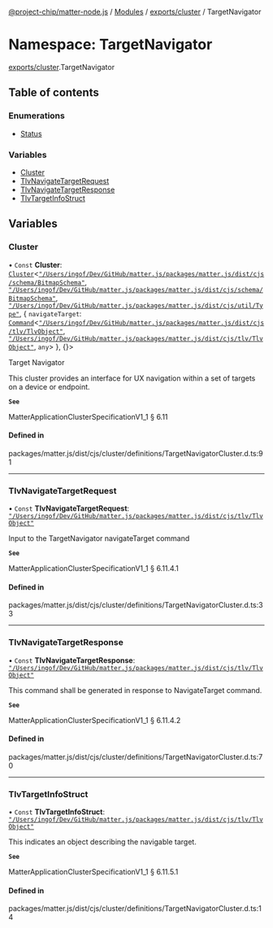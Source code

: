 [@project-chip/matter-node.js](../README.md) / [Modules](../modules.md) / [exports/cluster](exports_cluster.md) / TargetNavigator

# Namespace: TargetNavigator

[exports/cluster](exports_cluster.md).TargetNavigator

## Table of contents

### Enumerations

- [Status](../enums/exports_cluster.TargetNavigator.Status.md)

### Variables

- [Cluster](exports_cluster.TargetNavigator.md#cluster)
- [TlvNavigateTargetRequest](exports_cluster.TargetNavigator.md#tlvnavigatetargetrequest)
- [TlvNavigateTargetResponse](exports_cluster.TargetNavigator.md#tlvnavigatetargetresponse)
- [TlvTargetInfoStruct](exports_cluster.TargetNavigator.md#tlvtargetinfostruct)

## Variables

### Cluster

• `Const` **Cluster**: [`Cluster`](exports_cluster.md#cluster)<[`"/Users/ingof/Dev/GitHub/matter.js/packages/matter.js/dist/cjs/schema/BitmapSchema"`](export._internal_.__Users_ingof_Dev_GitHub_matter_js_packages_matter_js_dist_cjs_schema_BitmapSchema_.md), [`"/Users/ingof/Dev/GitHub/matter.js/packages/matter.js/dist/cjs/schema/BitmapSchema"`](export._internal_.__Users_ingof_Dev_GitHub_matter_js_packages_matter_js_dist_cjs_schema_BitmapSchema_.md), [`"/Users/ingof/Dev/GitHub/matter.js/packages/matter.js/dist/cjs/util/Type"`](export._internal_.__Users_ingof_Dev_GitHub_matter_js_packages_matter_js_dist_cjs_util_Type_.md), { `navigateTarget`: [`Command`](exports_cluster.md#command)<[`"/Users/ingof/Dev/GitHub/matter.js/packages/matter.js/dist/cjs/tlv/TlvObject"`](export._internal_.__Users_ingof_Dev_GitHub_matter_js_packages_matter_js_dist_cjs_tlv_TlvObject_.md), [`"/Users/ingof/Dev/GitHub/matter.js/packages/matter.js/dist/cjs/tlv/TlvObject"`](export._internal_.__Users_ingof_Dev_GitHub_matter_js_packages_matter_js_dist_cjs_tlv_TlvObject_.md), `any`\>  }, {}\>

Target Navigator

This cluster provides an interface for UX navigation within a set of targets on a device or endpoint.

**`See`**

MatterApplicationClusterSpecificationV1_1 § 6.11

#### Defined in

packages/matter.js/dist/cjs/cluster/definitions/TargetNavigatorCluster.d.ts:91

___

### TlvNavigateTargetRequest

• `Const` **TlvNavigateTargetRequest**: [`"/Users/ingof/Dev/GitHub/matter.js/packages/matter.js/dist/cjs/tlv/TlvObject"`](export._internal_.__Users_ingof_Dev_GitHub_matter_js_packages_matter_js_dist_cjs_tlv_TlvObject_.md)

Input to the TargetNavigator navigateTarget command

**`See`**

MatterApplicationClusterSpecificationV1_1 § 6.11.4.1

#### Defined in

packages/matter.js/dist/cjs/cluster/definitions/TargetNavigatorCluster.d.ts:33

___

### TlvNavigateTargetResponse

• `Const` **TlvNavigateTargetResponse**: [`"/Users/ingof/Dev/GitHub/matter.js/packages/matter.js/dist/cjs/tlv/TlvObject"`](export._internal_.__Users_ingof_Dev_GitHub_matter_js_packages_matter_js_dist_cjs_tlv_TlvObject_.md)

This command shall be generated in response to NavigateTarget command.

**`See`**

MatterApplicationClusterSpecificationV1_1 § 6.11.4.2

#### Defined in

packages/matter.js/dist/cjs/cluster/definitions/TargetNavigatorCluster.d.ts:70

___

### TlvTargetInfoStruct

• `Const` **TlvTargetInfoStruct**: [`"/Users/ingof/Dev/GitHub/matter.js/packages/matter.js/dist/cjs/tlv/TlvObject"`](export._internal_.__Users_ingof_Dev_GitHub_matter_js_packages_matter_js_dist_cjs_tlv_TlvObject_.md)

This indicates an object describing the navigable target.

**`See`**

MatterApplicationClusterSpecificationV1_1 § 6.11.5.1

#### Defined in

packages/matter.js/dist/cjs/cluster/definitions/TargetNavigatorCluster.d.ts:14
